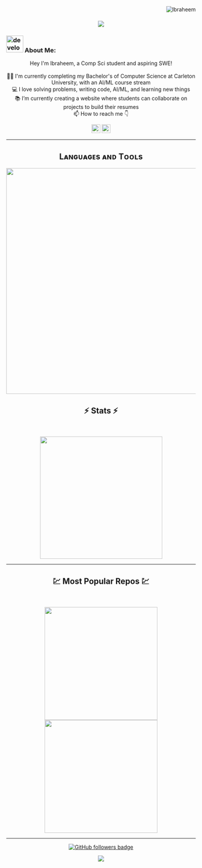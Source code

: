 <img align="right" src="https://visitor-badge.laobi.icu/badge?page_id=digital-ibraheem/digital-ibraheem" alt="Ibraheem">    
<!-- [![Typing SVG](https://readme-typing-svg.herokuapp.com?center=true&lines=Hey,+I'm+Ibraheem;Nice+to+meet+you+%F0%9F%91%8B)](https://git.io/typing-svg)       -->

<h1 align="center">
  <a href="https://git.io/typing-svg">
    <img src="https://readme-typing-svg.herokuapp.com/?lines=Hey+I'm+Ibraheem;Nice+to+meet+you+%F0%9F%91%8B&center=true&size=30">
  </a>
</h1>
   
###  <img src="/images/Developer.gif" alt="developer gif"  height="45px">  About Me:
<p align="center">
  Hey I'm Ibraheem, a Comp Sci student and aspiring SWE!
  <br>
  <br>
  👨‍🎓 I'm currently completing my Bachelor's of Computer Science at Carleton University, with an AI/ML course stream
  <br>
  💻 I love solving problems, writing code, AI/ML, and learning new things 
  <br>
  📚 I’m currently creating a website where students can collaborate on projects to build their resumes
  <br>
  📫 How to reach me 👇
</p>
<p align="center"> <a href="https://www.linkedin.com/in/ibraheem-dawod/"><img src="https://img.shields.io/badge/linkedin-%230077B5.svg?&style=for-the-badge&logo=linkedin&logoColor=white" height=23></a> <a href="mailto:ibraheemd101@gmail.com"><img src="https://img.shields.io/badge/Gmail-D14836?style=for-the-badge&logo=gmail&logoColor=white" height=23></a>
  <!--  <a href="http://wa.me//201010147580"><img src="https://img.shields.io/badge/WhatsApp-25D366?style=for-the-badge&logo=whatsapp&logoColor=white" height=23></a> --> 

<!--   <a href="https://github.com/Ibraheem/"><img src="https://img.shields.io/badge/GitHub-100000?style=for-the-badge&logo=github&logoColor=white" height=23></a> -->
 <!--  <a href="https://www.youtube.com/watch?v=p0uAJ6Eu4Rs"><img src="https://img.shields.io/badge/YouTube-FF0000?style=for-the-badge&logo=youtube&logoColor=white" height=23></a> -->
</p>
<hr>


<!--Languages and Tools Section-->       
<h2 align="center">Lᴀɴɢᴜᴀɢᴇs ᴀɴᴅ Tᴏᴏʟs</h2> 
<p align="center">
<img width="600px"  src="https://skillicons.dev/icons?i=py,js,react,next,pytorch,sklearn,mongo,html,css,java,cs,flask,git,vscode,postman,linux,express,unity,redux,npm&perline=10"  />
</p>



<h2 align="center">⚡ Stats ⚡</h2>
<br>



<p align="center">
<a href="https://github.com/digital-ibraheem/">
      <img width=325  src="https://github-readme-stats.vercel.app/api/top-langs/?username=digital-ibraheem&size_weight=0.2&count_weight=0.5&title_color=61dafb&text_color=ffffff&icon_color=61dafb&bg_color=20232a&langs_count=8&layout=compact&border_color=61dafb&hide_border=true" />
 </a>
</p>

<hr>
<h2 align="center">💹 Most Popular Repos 💹</h2>
<br>
<p align="center">
<a href="https://github.com/digital-ibraheem/movie-recommender-backend/">
  <img width=300 align="center" src="https://github-readme-stats.vercel.app/api/pin/?username=digital-ibraheem&repo=movie-recommender-backend&title_color=ffffff&text_color=c9cacc&icon_color=2bbc8a&bg_color=1d1f21" />
</a>   
  
<a href="https://github.com/digital-ibraheem/ether-technologies/">
  <img width=300 align="center" src="https://github-readme-stats.vercel.app/api/pin/?username=digital-ibraheem&repo=ether-technologies&title_color=ffffff&text_color=c9cacc&icon_color=2bbc8a&bg_color=1d1f21" />
</a>    

</p>

<hr>
<!---
<p align="center">
  <a href="https://www.buymeacoffee.com/Ibraheem" target="_blank" ><img src="https://www.buymeacoffee.com/assets/img/custom_images/orange_img.png" alt="Ibraheem buy me a coffee" width="230"></a>
</p>
---> 

<!--
<p  align="center">
<img src="https://visitor-badge.laobi.icu/badge?page_id=Ibraheem/Ibraheem" alt="Ibraheem"/>       
</p>
-->
<p align="center">
  <a href="https://www.github.com/digital-ibraheem" target="_blank" rel="noreferrer"><img src="https://img.shields.io/github/followers/digital-ibraheem?logo=github&style=for-the-badge&color=282b2f&labelColor=0d1117" alt="GitHub followers badge" /></a>
</p>
<!---
Ibraheem/Ibraheem is a ✨ special ✨ repository because its `README.md` (this file) appears on your GitHub profile.
You can click the Preview link to take a look at your changes.
--->
<!--Footer--> 
<p align="center">
  <img src="https://capsule-render.vercel.app/api?type=waving&color=timeGradient&height=65&section=footer"/>
</p>
